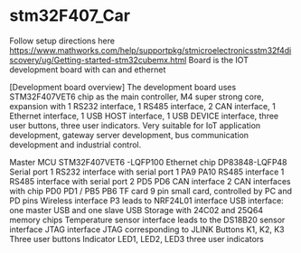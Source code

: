 # stm32F407_Car
Follow setup directions here
https://www.mathworks.com/help/supportpkg/stmicroelectronicsstm32f4discovery/ug/Getting-started-stm32cubemx.html
Board is the IOT development board with can and ethernet


 [Development board overview] The development board uses STM32F407VET6 chip as the main controller, M4 super strong core, expansion with 1 RS232 interface, 1 RS485 interface, 2 CAN interface, 1 Ethernet interface, 1 USB HOST interface, 1 USB DEVICE interface, three user buttons, three user indicators. Very suitable for IoT application development, gateway server development, bus communication development and industrial control.
 
  Master MCU STM32F407VET6 -LQFP100
  Ethernet chip DP83848-LQFP48
  Serial port 1 RS232 interface with serial port 1 PA9 PA10
  RS485 interface 1 RS485 interface with serial port 2 PD5 PD6
  CAN interface 2 CAN interfaces with chip PD0 PD1 / PB5 PB6
  TF card 9 pin small card, controlled by PC and PD pins
  Wireless interface P3 leads to NRF24L01 interface
  USB interface: one master USB and one slave USB
  Storage with 24C02 and 25Q64 memory chips
  Temperature sensor interface leads to the DS18B20 sensor interface
  JTAG interface JTAG corresponding to JLINK
Buttons K1, K2, K3 Three user buttons
Indicator LED1, LED2, LED3 three user indicators 
